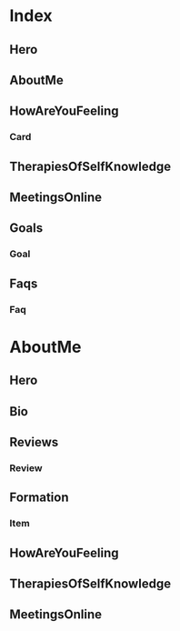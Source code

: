 # **Index**
## Hero
## AboutMe
## HowAreYouFeeling
### Card
## TherapiesOfSelfKnowledge
## MeetingsOnline
## Goals
### Goal
## Faqs
### Faq
  
# AboutMe
## Hero
## Bio
## Reviews
### Review
## Formation
### Item
## HowAreYouFeeling
## TherapiesOfSelfKnowledge
## MeetingsOnline 